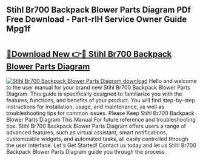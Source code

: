 ## Stihl Br700 Backpack Blower Parts Diagram PDf Free Download - Part-rlH Service Owner Guide Mpg1f

# <h2><a href="http://dfj93n.blite.top/?on=Stihl+Br700+Backpack+Blower+Parts+Diagram">🔗Download New 👉🔴 Stihl Br700 Backpack Blower Parts Diagram</a></h2>

[![Stihl Br700 Backpack Blower Parts Diagram download](https://i.imgur.com/lujVjoI.png)](http://dfj93n.blite.top/?on=Stihl+Br700+Backpack+Blower+Parts+Diagram)
Hello and welcome to the user manual for your brand new Stihl Br700 Backpack Blower Parts Diagram. This guide is specifically designed to familiarize you with the features, functions, and benefits of your product. You will find step-by-step instructions for installation, usage, and maintenance, as well as troubleshooting tips for common issues. Please Keep Stihl Br700 Backpack Blower Parts Diagram This Manual For future reference and troubleshooting tips. Stihl Br700 Backpack Blower Parts Diagram offers users a range of advanced features, such as virtual assistant, smart notifications, customizable widgets, and automated tasks, all easily controlled through the user interface. Let's Get Started! Contact us today and let us Stihl Br700 Backpack Blower Parts Diagram guide you through the process.
